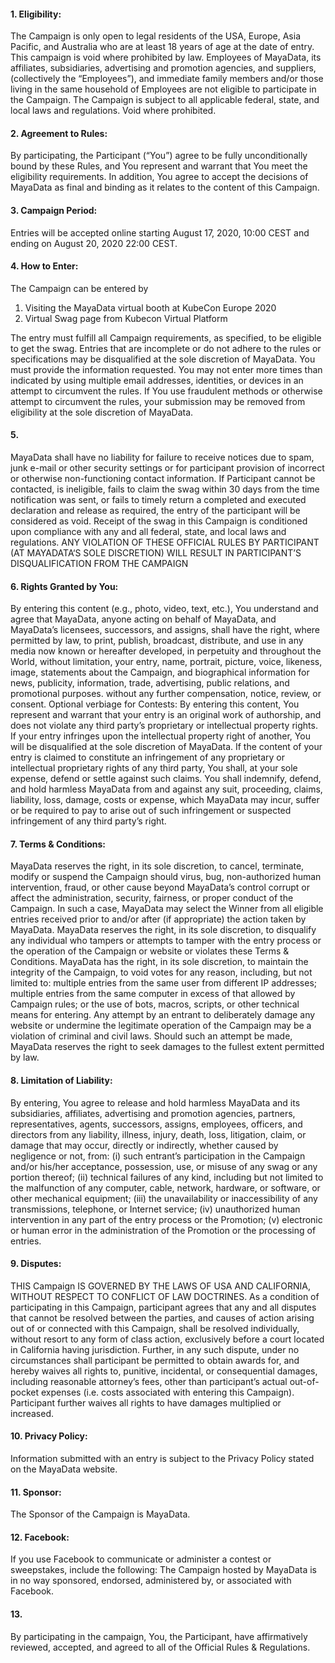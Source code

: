 

#### 1. Eligibility: 

The Campaign is only open to legal residents of the USA, Europe, Asia Pacific, and Australia who are at least 18 years of age at the date of entry. This campaign is void where prohibited by law. Employees of MayaData, its affiliates, subsidiaries, advertising and promotion agencies, and suppliers, (collectively the “Employees”), and immediate family members and/or those living in the same household of Employees are not eligible to participate in the Campaign. The Campaign is subject to all applicable federal, state, and local laws and regulations. Void where prohibited.

#### 2. Agreement to Rules: 

By participating, the Participant  (“You”) agree to be fully unconditionally bound by these Rules, and You represent and warrant that You meet the eligibility requirements. In addition, You agree to accept the decisions of MayaData as final and binding as it relates to the content of this Campaign.

#### 3. Campaign Period: 

Entries will be accepted online starting  August 17, 2020, 10:00 CEST and ending on August 20, 2020 22:00 CEST. 

#### 4. How to Enter:
  
The Campaign can be entered by
1. Visiting the MayaData virtual booth at KubeCon Europe 2020
2. Virtual Swag page from Kubecon Virtual Platform

The entry must fulfill all Campaign requirements, as specified, to be eligible to get the swag. Entries that are incomplete or do not adhere to the rules or specifications may be disqualified at the sole discretion of MayaData. You must provide the information requested. You may not enter more times than indicated by using multiple email addresses, identities, or devices in an attempt to circumvent the rules. If You use fraudulent methods or otherwise attempt to circumvent the rules, your submission may be removed from eligibility at the sole discretion of MayaData.


#### 5. 
MayaData shall have no liability for failure to receive notices due to spam, junk e-mail or other security settings or for participant provision of incorrect or otherwise non-functioning contact information. If Participant cannot be contacted, is ineligible, fails to claim the swag within 30 days from the time notification was sent, or fails to timely return a completed and executed declaration and release as required, the entry of the participant will be considered as void.  Receipt of the swag in this Campaign is conditioned upon compliance with any and all federal, state, and local laws and regulations. ANY VIOLATION OF THESE OFFICIAL RULES BY PARTICIPANT (AT MAYADATA‘S SOLE DISCRETION) WILL RESULT IN  PARTICIPANT’S DISQUALIFICATION FROM THE CAMPAIGN

#### 6. Rights Granted by You: 

By entering this content (e.g., photo, video, text, etc.), You understand and agree that MayaData, anyone acting on behalf of MayaData, and MayaData’s licensees, successors, and assigns, shall have the right, where permitted by law, to print, publish, broadcast, distribute, and use in any media now known or hereafter developed, in perpetuity and throughout the World, without limitation, your entry, name, portrait, picture, voice, likeness, image, statements about the Campaign, and biographical information for news, publicity, information, trade, advertising, public relations, and promotional purposes. without any further compensation, notice, review, or consent. Optional verbiage for Contests: By entering this content, You represent and warrant that your entry is an original work of authorship, and does not violate any third party’s proprietary or intellectual property rights. If your entry infringes upon the intellectual property right of another, You will be disqualified at the sole discretion of MayaData. If the content of your entry is claimed to constitute an infringement of any proprietary or intellectual proprietary rights of any third party, You shall, at your sole expense, defend or settle against such claims. You shall indemnify, defend, and hold harmless MayaData from and against any suit, proceeding, claims, liability, loss, damage, costs or expense, which MayaData may incur, suffer or be required to pay to arise out of such infringement or suspected infringement of any third party’s right.

#### 7. Terms & Conditions: 

MayaData reserves the right, in its sole discretion, to cancel, terminate, modify or suspend the Campaign should virus, bug, non-authorized human intervention, fraud, or other cause beyond MayaData’s control corrupt or affect the administration, security, fairness, or proper conduct of the Campaign. In such a case, MayaData may select the Winner from all eligible entries received prior to and/or after (if appropriate) the action taken by MayaData. MayaData reserves the right, in its sole discretion, to disqualify any individual who tampers or attempts to tamper with the entry process or the operation of the Campaign or website or violates these Terms & Conditions. MayaData has the right, in its sole discretion, to maintain the integrity of the Campaign, to void votes for any reason, including, but not limited to: multiple entries from the same user from different IP addresses; multiple entries from the same computer in excess of that allowed by Campaign rules; or the use of bots, macros, scripts, or other technical means for entering. Any attempt by an entrant to deliberately damage any website or undermine the legitimate operation of the Campaign may be a violation of criminal and civil laws. Should such an attempt be made, MayaData reserves the right to seek damages to the fullest extent permitted by law.

#### 8. Limitation of Liability:

By entering, You agree to release and hold harmless MayaData and its subsidiaries, affiliates, advertising and promotion agencies, partners, representatives, agents, successors, assigns, employees, officers, and directors from any liability, illness, injury, death, loss, litigation, claim, or damage that may occur, directly or indirectly, whether caused by negligence or not, from: (i) such entrant’s participation in the Campaign and/or his/her acceptance, possession, use, or misuse of any swag or any portion thereof; (ii) technical failures of any kind, including but not limited to the malfunction of any computer, cable, network, hardware, or software, or other mechanical equipment; (iii) the unavailability or inaccessibility of any transmissions, telephone, or Internet service; (iv) unauthorized human intervention in any part of the entry process or the Promotion; (v) electronic or human error in the administration of the Promotion or the processing of entries.

#### 9. Disputes:

THIS Campaign IS GOVERNED BY THE LAWS OF USA AND CALIFORNIA, WITHOUT RESPECT TO CONFLICT OF LAW DOCTRINES. As a condition of participating in this Campaign, participant agrees that any and all disputes that cannot be resolved between the parties, and causes of action arising out of or connected with this Campaign, shall be resolved individually, without resort to any form of class action, exclusively before a court located in California having jurisdiction. Further, in any such dispute, under no circumstances shall participant be permitted to obtain awards for, and hereby waives all rights to, punitive, incidental, or consequential damages, including reasonable attorney’s fees, other than participant’s actual out-of-pocket expenses (i.e. costs associated with entering this Campaign). Participant further waives all rights to have damages multiplied or increased.

#### 10. Privacy Policy:

Information submitted with an entry is subject to the Privacy Policy stated on the MayaData website.

#### 11. Sponsor: 

The Sponsor of the Campaign is MayaData.

#### 12. Facebook: 

If you use Facebook to communicate or administer a contest or sweepstakes, include the following: The Campaign hosted by MayaData is in no way sponsored, endorsed, administered by, or associated with Facebook.

#### 13. 

By participating in the campaign, You, the Participant, have affirmatively reviewed, accepted, and agreed to all of the Official Rules & Regulations.
